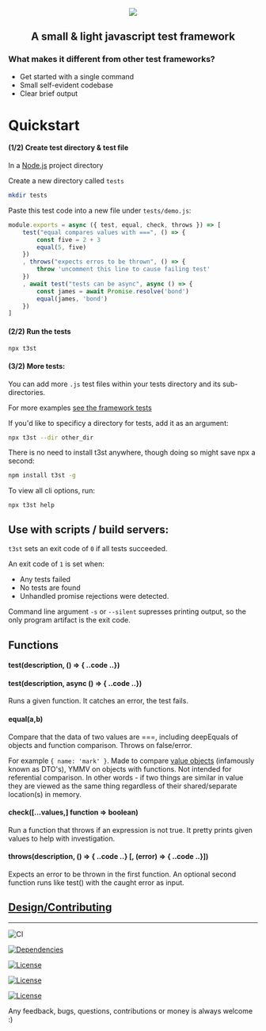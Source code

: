 <p align="center">
  <img src="https://github.com/devmachiine/t3st/raw/master/play/t3st.png"/>
</p>
<h2 align="center"> A small & light javascript test framework </h2>

### What makes it different from other test frameworks?

* Get started with a single command
* Small self-evident codebase
* Clear brief output

# Quickstart

#### (1/2) Create test directory & test file

In a [Node.js](https://www.w3schools.com/nodejs/nodejs_intro.asp) project directory

Create a new directory called `tests` 

```bash
mkdir tests
```

Paste this test code into a new file under `tests/demo.js`:

```javascript
module.exports = async ({ test, equal, check, throws }) => [
    test("equal compares values with ===", () => {
        const five = 2 + 3
        equal(5, five)
    })
    , throws("expects erros to be thrown", () => {
        throw 'uncomment this line to cause failing test'
    })
    , await test("tests can be async", async () => {
        const james = await Promise.resolve('bond')
        equal(james, 'bond')
    })
]
```

#### (2/2) Run the tests

```bash
npx t3st
```

#### (3/2) More tests:

You can add more `.js` test files within your tests directory and its sub-directories.

For more examples [see the framework tests](https://github.com/devmachiine/t3st/tree/master/tests)

If you'd like to specificy a directory for tests, add it as an argument:

```bash
npx t3st --dir other_dir
```

There is no need to install t3st anywhere, though doing so might save npx a second:
```bash
npm install t3st -g
```

To view all cli options, run:
```
npx t3st help
```

## Use with scripts / build servers:

`t3st` sets an exit code of `0` if all tests succeeded.

 An exit code of `1` is set when:
 * Any tests failed 
 * No tests are found
 * Unhandled promise rejections were detected.

Command line argument `-s` or `--silent` supresses printing output, so the only program artifact is the exit code.

## Functions

<!-- TODO examples -->
#### test(description, () => { ..code ..})
#### test(description, async () => { ..code ..})
Runs a given function. It catches an error, the test fails.
#### equal(a,b)
Compare that the data of two values are ===, including deepEquals of objects and function comparison. Throws on false/error.

For example `{ name: 'mark' }`. Made to compare [value objects](https://en.wikipedia.org/wiki/Value_object) (infamously known as DTO's), YMMV on objects with functions. Not intended for referential comparison. In other words - if two things are similar in value they are viewed as the same thing regardless of their shared/separate location(s) in memory.
#### check(\[...values,\] function => boolean)
Run a function that throws if an expression is not true. It pretty prints given values to help with investigation.

#### throws(description, () => { ..code ..} [, (error) => { ..code ..}])
Expects an error to be thrown in the first function. An optional second function runs like test() with the caught error as input.

## [Design/Contributing](https://github.com/devmachiine/t3st/blob/master/docs/contributing.md)

---

![CI](https://github.com/devmachiine/t3st/workflows/CI/badge.svg)

[![Dependencies](https://img.shields.io/badge/dependencies-0-green)](https://img.shields.io/badge/dependencies-0-green)

[![License](https://img.shields.io/badge/license-MIT-black)](https://img.shields.io/badge/license-MIT-black)
 <!-- Todo make dynamic, eg update via Github actions on PR: -->
[![License](https://img.shields.io/badge/core%20LOC-~321-brightgreen)](https://img.shields.io/badge/core%20LOC-~321-brightgreen)

[![License](https://img.shields.io/badge/tests%20LOC-~723-lightgrey)](https://img.shields.io/badge/tests%20LOC-~723-lightgrey)

<!-- Todo Metrics
[![Build Status](https://img.shields.io/npm/t3st/one.svg)](https://npmjs.com/one)
[![Snyk](https://img.shields.io/npm/t3st/two.svg)](https://npmjs.com/two)
[![License](https://img.shields.io/npm/t3st/three.svg)](https://npmjs.com/three)
[![Coverage](https://img.shields.io/npm/t3st/four.svg)](https://npmjs.com/four)
-->

Any feedback, bugs, questions, contributions or money is always welcome :)